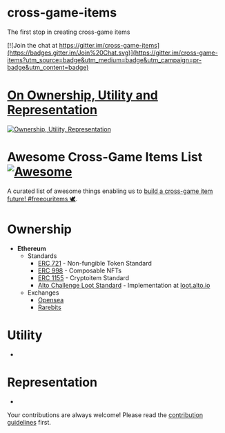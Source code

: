 # cross-game-items

The first stop in creating cross-game items

[![Join the chat at https://gitter.im/cross-game-items](https://badges.gitter.im/Join%20Chat.svg)](https://gitter.im/cross-game-items?utm_source=badge&utm_medium=badge&utm_campaign=pr-badge&utm_content=badge)

# [On Ownership, Utility and Representation](https://medium.com/alto-io/what-makes-an-in-game-item-a-cryptoitem-part-1-b3802525bf20)

[![Ownership, Utility, Representation](https://cdn-images-1.medium.com/max/1000/1*pgvO8LJTmc-6_dQj0CXu6w.png)](https://medium.com/alto-io/what-makes-an-in-game-item-a-cryptoitem-part-1-b3802525bf20)

# Awesome Cross-Game Items List [![Awesome](https://cdn.rawgit.com/sindresorhus/awesome/d7305f38d29fed78fa85652e3a63e154dd8e8829/media/badge.svg)](https://github.com/sindresorhus/awesome)


A curated list of awesome things enabling us to [build a cross-game item future! #freeouritems  🕊️](https://hackernoon.com/building-a-cross-game-item-future-3ce16f3aea7c).

Ownership
==
  - **Ethereum**
    - Standards
        * [ERC 721](http://erc721.org/) - Non-fungible Token Standard
        * [ERC 998](https://github.com/ethereum/EIPs/issues/998) - Composable NFTs
        * [ERC 1155](https://github.com/ethereum/EIPs/issues/1155) - Cryptoitem Standard
        * [Alto Challenge Loot Standard](standards/acc) - Implementation at [loot.alto.io](https://loot.alto.io/)
    - Exchanges
        * [Opensea](http://opensea.io/developers)
        * [Rarebits](https://docs.rarebits.io/docs)

Utility
==
  -    

Representation
==
  -

Your contributions are always welcome! Please read the [contribution guidelines](CONTRIBUTING.md) first.
